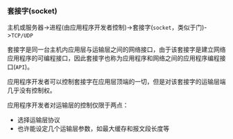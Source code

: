 ### 套接字(socket)

主机或服务器->进程(由应用程序开发者控制)->套接字(`socket`，类似于门)->`TCP/UDP`

套接字是同一台主机内应用层与运输层之间的网络接口，由于该套接字是建立网络应用程序的可编程接口，因此套接字也称为应用程序和网络之间的应用程序编程接口(`API`)。

应用程序开发者可以控制套接字在应用层顶端的一切，但是对该套接字的运输层端几乎没有控制权。

应用程序开发者对运输层的控制仅限于两点：
- 选择运输层协议
- 也许能设定几个运输层参数，如最大缓存和报文段长度等

